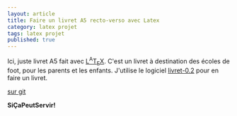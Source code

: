 ```yaml
---
layout: article
title: Faire un livret A5 recto-verso avec Latex
category: latex projet
tags: latex projet
published: true
---
```


Ici, juste livret A5 fait avec [L<sup>A</sup>T<sub>E</sub>X](https://fr.wikibooks.org/wiki/LaTeX). C'est un livret à destination des écoles de foot, pour les parents et les enfants.
J'utilise le logiciel [livret-0.2](http://www.biotechno.fr/BookletImposer.html) pour en faire un livret.

[sur git](https://github.com/psic/livretA5)


**SiÇaPeutServir!**

